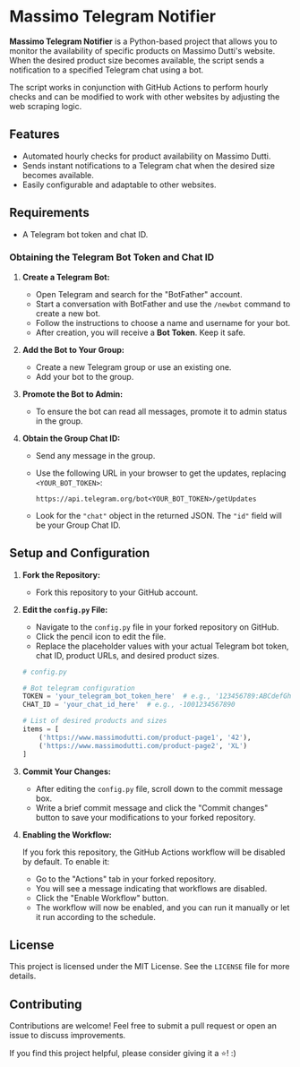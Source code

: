 # Massimo Telegram Notifier

**Massimo Telegram Notifier** is a Python-based project that allows you to monitor the availability of specific products on Massimo Dutti's website. When the desired product size becomes available, the script sends a notification to a specified Telegram chat using a bot.

The script works in conjunction with GitHub Actions to perform hourly checks and can be modified to work with other websites by adjusting the web scraping logic.

## Features

- Automated hourly checks for product availability on Massimo Dutti.
- Sends instant notifications to a Telegram chat when the desired size becomes available.
- Easily configurable and adaptable to other websites.

## Requirements

- A Telegram bot token and chat ID.

### Obtaining the Telegram Bot Token and Chat ID

1. **Create a Telegram Bot:**
   - Open Telegram and search for the "BotFather" account.
   - Start a conversation with BotFather and use the `/newbot` command to create a new bot.
   - Follow the instructions to choose a name and username for your bot.
   - After creation, you will receive a **Bot Token**. Keep it safe.

2. **Add the Bot to Your Group:**
   - Create a new Telegram group or use an existing one.
   - Add your bot to the group.

3. **Promote the Bot to Admin:**
   - To ensure the bot can read all messages, promote it to admin status in the group.

4. **Obtain the Group Chat ID:**
   - Send any message in the group.
   - Use the following URL in your browser to get the updates, replacing `<YOUR_BOT_TOKEN>`:

     ```
     https://api.telegram.org/bot<YOUR_BOT_TOKEN>/getUpdates
     ```

   - Look for the `"chat"` object in the returned JSON. The `"id"` field will be your Group Chat ID.

## Setup and Configuration

1. **Fork the Repository:**
   - Fork this repository to your GitHub account.

2. **Edit the `config.py` File:**
   - Navigate to the `config.py` file in your forked repository on GitHub.
   - Click the pencil icon to edit the file.
   - Replace the placeholder values with your actual Telegram bot token, chat ID, product URLs, and desired product sizes.

    ```python
    # config.py

    # Bot telegram configuration
    TOKEN = 'your_telegram_bot_token_here'  # e.g., '123456789:ABCdefGhIJKlmnoPQRstuVWxYZ'
    CHAT_ID = 'your_chat_id_here'  # e.g., -1001234567890

    # List of desired products and sizes
    items = [
        ('https://www.massimodutti.com/product-page1', '42'),
        ('https://www.massimodutti.com/product-page2', 'XL')
    ]
    ```

3. **Commit Your Changes:**
   - After editing the `config.py` file, scroll down to the commit message box.
   - Write a brief commit message and click the "Commit changes" button to save your modifications to your forked repository.

4. **Enabling the Workflow:**

   If you fork this repository, the GitHub Actions workflow will be disabled by default. To enable it:

   - Go to the "Actions" tab in your forked repository.
   - You will see a message indicating that workflows are disabled.
   - Click the "Enable Workflow" button.
   - The workflow will now be enabled, and you can run it manually or let it run according to the schedule.

## License

This project is licensed under the MIT License. See the `LICENSE` file for more details.

## Contributing

Contributions are welcome! Feel free to submit a pull request or open an issue to discuss improvements.

If you find this project helpful, please consider giving it a ⭐! :)



